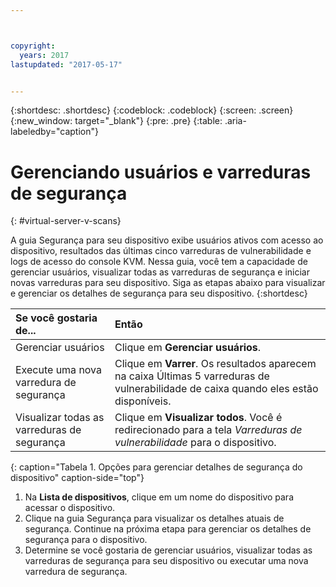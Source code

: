 ```yaml
---



copyright:
  years: 2017
lastupdated: "2017-05-17"


---
```


{:shortdesc: .shortdesc}
{:codeblock: .codeblock}
{:screen: .screen}
{:new_window: target="_blank"}
{:pre: .pre}
{:table: .aria-labeledby="caption"}

# Gerenciando usuários e varreduras de segurança
{: #virtual-server-v-scans}

A guia Segurança para seu dispositivo exibe usuários ativos com acesso ao dispositivo, resultados das últimas cinco varreduras de vulnerabilidade e logs de acesso do console KVM. Nessa guia, você tem a capacidade de gerenciar usuários, visualizar todas as varreduras de segurança e iniciar novas varreduras para seu dispositivo. Siga as etapas abaixo para visualizar e gerenciar os detalhes de segurança para seu dispositivo.
{:shortdesc}

 | Se você gostaria de...   |  Então                                                                                                         |
 |:------------------------- |:--------------------------------------------------------------------------------------------------------------|
 |Gerenciar usuários               | Clique em **Gerenciar usuários**.                                                                                       |
 |Execute uma nova varredura de segurança    | Clique em **Varrer**. Os resultados aparecem na caixa Últimas 5 varreduras de vulnerabilidade de caixa quando eles estão disponíveis. |
 |Visualizar todas as varreduras de segurança    | Clique em **Visualizar todos**. Você é redirecionado para a tela *Varreduras de vulnerabilidade* para o dispositivo.                     |
 {: caption="Tabela 1. Opções para gerenciar detalhes de segurança do dispositivo" caption-side="top"}
 
1. Na **Lista de dispositivos**, clique em um nome do dispositivo para acessar o dispositivo.
2. Clique na guia Segurança para visualizar os detalhes atuais de segurança. Continue na próxima etapa para gerenciar os detalhes de segurança para o dispositivo.
3. Determine se você gostaria de gerenciar usuários, visualizar todas as varreduras de segurança para seu dispositivo ou executar uma nova varredura de segurança.

